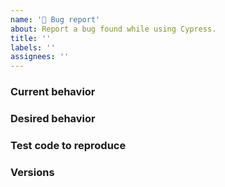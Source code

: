 ```yaml
---
name: '🐛 Bug report'
about: Report a bug found while using Cypress.
title: ''
labels: ''
assignees: ''
---
```


<!-- 👋 Use the template below to report a bug. Fill in as much info as possible.

Have a question? Start a new discussion 👉 https://github.com/cypress-io/cypress/discussions

As an open source project with a small maintainer team, it may take some time for your issue to be addressed. Please be patient and we will respond as soon as we can. 🙏 -->

### Current behavior

<!-- A description including screenshots, stack traces, DEBUG logs, etc. 👉 https://on.cypress.io/troubleshooting -->

### Desired behavior

<!-- Remember, we are not familiar with the application you're testing, so please provide a clear description of what should happen.-->

### Test code to reproduce

<!-- Provide test code that we can copy, paste, and run on our machine to see the issue. -->

<!-- You could also provide a repo that we can clone and run. You can fork 👉 https://github.com/cypress-io/cypress-test-tiny repo, set up a failing test, then link to your fork. -->

### Versions

<!-- Cypress version, last known working Cypress version (if applicable), Browser and version, Operating System, CI Provider, etc -->
<!-- If possible, please update Cypress to latest version and check if the bug is still present. -->
